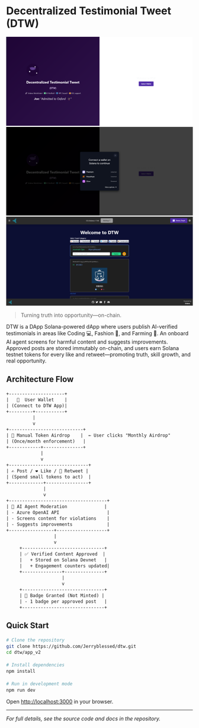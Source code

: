 # Decentralized Testimonial Tweet (DTW)

![Landing Page 1](https://github.com/Jerryblessed/dtw/blob/main/app_v2/public/screenshort/landing1.png?raw=true)
![Landing Page 2](https://github.com/Jerryblessed/dtw/blob/main/app_v2/public/screenshort/landing2.png?raw=true)
![Home Screen](https://github.com/Jerryblessed/dtw/blob/main/app_v2/public/screenshort/homescreen.png?raw=true)

> Turning truth into opportunity—on-chain.

DTW is a DApp Solana-powered dApp where users publish AI-verified testimonials in areas like Coding 💻, Fashion 👗, and Farming 🌾. An onboard AI agent screens for harmful content and suggests improvements. Approved posts are stored immutably on-chain, and users earn Solana testnet tokens for every like and retweet—promoting truth, skill growth, and real opportunity.

## Architecture Flow

```text
+---------------------+
|   🧑  User Wallet    |
| (Connect to DTW App)|
+---------+-----------+
          |
          v
+----------------------------+
| 🎁 Manual Token Airdrop    |  ← User clicks "Monthly Airdrop"
| (Once/month enforcement)   |
+------------+---------------+
             |
             v
+------------------------------+
| ✍️ Post / ❤️ Like / 🔁 Retweet |
| (Spend small tokens to act)  |
+-------------+----------------+
              |
              v
+-------------------------------------+
| 🤖 AI Agent Moderation              |
| - Azure OpenAI API                  |
| - Screens content for violations    |
| - Suggests improvements             |
+-----------------+-------------------+
                  |
                  v
     +-------------------------------+
     | ✅ Verified Content Approved  |
     |   + Stored on Solana Devnet   |
     |   + Engagement counters updated|
     +---------------+---------------+
                     |
                     v
     +-------------------------------+
     | 🏅 Badge Granted (Not Minted) |
     | - 1 badge per approved post   |
     +-------------------------------+

```

## Quick Start

```bash
# Clone the repository
git clone https://github.com/Jerryblessed/dtw.git
cd dtw/app_v2

# Install dependencies
npm install

# Run in development mode
npm run dev
```

Open [http://localhost:3000](http://localhost:3000) in your browser.

---

*For full details, see the source code and docs in the repository.*
